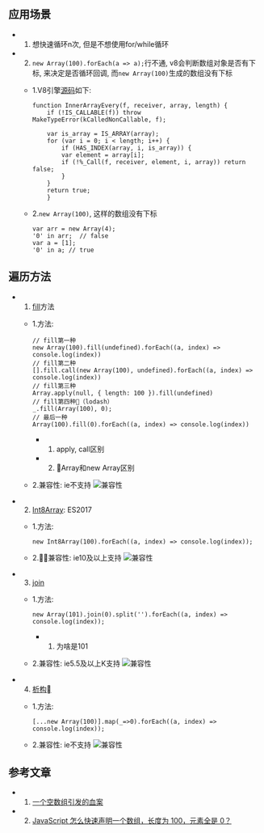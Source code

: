 ## 应用场景

- 1. 想快速循环n次, 但是不想使用for/while循环
- 2. `new Array(100).forEach(a => a);`行不通, v8会判断数组对象是否有下标, 来决定是否循环回调, 而`new Array(100)`生成的数组没有下标
    - 1.V8引擎[源码](https://github.com/v8/v8/blob/master/src/js/array.js#L1146-L1157)如下:

        ````
        function InnerArrayEvery(f, receiver, array, length) {
            if (!IS_CALLABLE(f)) throw MakeTypeError(kCalledNonCallable, f);

            var is_array = IS_ARRAY(array);
            for (var i = 0; i < length; i++) {
                if (HAS_INDEX(array, i, is_array)) {
                var element = array[i];
                if (!%_Call(f, receiver, element, i, array)) return false;
                }
            }
            return true;
            }
        ````
    - 2.`new Array(100)`, 这样的数组没有下标

        ````
        var arr = new Array(4);
        '0' in arr;  // false
        var a = [1];
        '0' in a; // true
        ````
## 遍历方法

- 1. [fill](https://developer.mozilla.org/en-US/docs/Web/JavaScript/Reference/Global_Objects/Array/fill)方法

    - 1.方法:

        ````
        // fill第一种
        new Array(100).fill(undefined).forEach((a, index) => console.log(index))
        // fill第二种
        [].fill.call(new Array(100), undefined).forEach((a, index) => console.log(index))
        // fill第三种
        Array.apply(null, { length: 100 }).fill(undefined)
        // fill第四种（lodash）
        _.fill(Array(100), 0);
        // 最后一种
        Array(100).fill(0).forEach((a, index) => console.log(index))
        ````

        - 1. apply, call区别
        - 2. Array和new Array区别
    - 2.兼容性: ie不支持
        ![兼容性](https://muzi131313.github.io/assets/images/2018.09.21/fill.jpg)

- 2. [Int8Array](https://developer.mozilla.org/en-US/docs/Web/JavaScript/Reference/Global_Objects/Int8Array): ES2017

    - 1.方法:

        ````
        new Int8Array(100).forEach((a, index) => console.log(index));
        ````
    - 2.兼容性: ie10及以上支持
        ![兼容性](https://muzi131313.github.io/assets/images/2018.09.21/int8array.jpg)

- 3. [join](https://developer.mozilla.org/zh-CN/docs/Web/JavaScript/Reference/Global_Objects/Array/join)

    - 1.方法:

        ````
        new Array(101).join(0).split('').forEach((a, index) => console.log(index));
        ````
        - 1. 为啥是101
    - 2.兼容性: ie5.5及以上K支持
        ![兼容性](https://muzi131313.github.io/assets/images/2018.09.21/join.jpg)

- 4. [析构](https://developer.mozilla.org/zh-CN/docs/Web/JavaScript/Reference/Operators/Destructuring_assignment)

    - 1.方法:

        ````
        [...new Array(100)].map(_=>0).forEach((a, index) => console.log(index));
        ````
    - 2.兼容性: ie不支持
        ![兼容性](https://muzi131313.github.io/assets/images/2018.09.21/analyseconstructor.jpg)
## 参考文章

- 1. [一个空数组引发的血案](https://github.com/szrenwei/blog/issues/3)
- 2. [JavaScript 怎么快速声明一个数组，长度为 100，元素全是 0？](https://www.zhihu.com/question/25218632)
